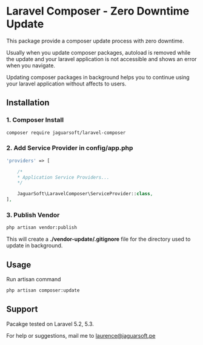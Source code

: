 

# Laravel Composer - Zero Downtime Update

This package provide a composer update process with zero downtime.

Usually when you update composer packages, autoload is removed while the update and your laravel application is not accessible and shows an error when you navigate.

Updating composer packages in background helps you to continue using your laravel application without affects to users.



## Installation

### 1. Composer Install

```bash
composer require jaguarsoft/laravel-composer
```



### 2. Add Service Provider in config/app.php

```php
'providers' => [

    /*
    * Application Service Providers...
    */

    JaguarSoft\LaravelComposer\ServiceProvider::class,
],
```



### 3. Publish Vendor

```bash
php artisan vendor:publish
```

This will create a **./vendor-update/.gitignore** file for the directory used to update in background.



## Usage

Run artisan command

```bash
php artisan composer:update
```



## Support

Pacakge tested on Laravel 5.2, 5.3.

For help or suggestions, mail me to [laurence@jaguarsoft.pe](mailto:laurence@jaguarsoft.pe)